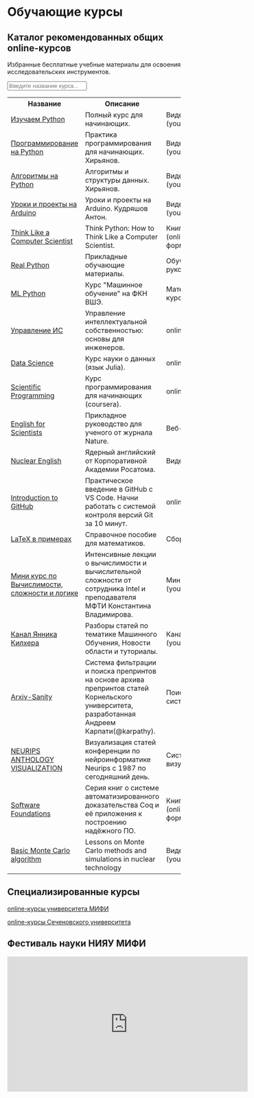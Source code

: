 # Обучающие курсы

## Каталог рекомендованных общих online-курсов

Избранные бесплатные учебные материалы для освоения исследовательских инструментов.


<meta name="viewport" content="width=device-width, initial-scale=1">
<style>
* {
  box-sizing: border-box;
}

#myInput {
  background-image: url('/css/searchicon.png');
  background-position: 10px 10px;
  background-repeat: no-repeat;
  width: 100%;
  font-size: 16px;
  padding: 12px 20px 12px 40px;
  border: 1px solid #ddd;
  margin-bottom: 12px;
}

#myTable {
  border-collapse: collapse;
  width: 100%;
  border: 1px solid #ddd;
  font-size: 18px;
}

#myTable th, #myTable td {
  text-align: left;
  padding: 12px 20px 12px 40px;

}

#myTable tr {
  border-bottom: 1px solid #ddd;
}

#myTable tr.header, #myTable tr:hover {
  background-color: #f1f1f1;
}
</style>


<input type="text" id="myInput" onkeyup="myFunction()" placeholder="Введите название курса..." title="Type in a name">

</details>
<table id="myTable">
  <tr class="header">
    <th onclick="sortTable(0)" style="width:30%;">Название</th>
    <th onclick="sortTable(1)" style="width:80%;">Описание</th>
    <th onclick="sortTable(2)" style="width:70%;">Тип</th>
    <th onclick="sortTable(3)" style="width:80%;">Язык</th>
  </tr>
  <tr>
    <td><a href="https://youtu.be/rfscVS0vtbw">Изучаем Python</a></td>
    <td>Полный курс для начинающих.</td>
    <td>Видеокурс (youtube)</td>
    <td>En</td>
  </tr>
  <tr>
    <td><a href="https://www.youtube.com/playlist?list=PLRDzFCPr95fIDJUvFxvzWxg-V9BmZlMMe">Программирование на Python</a></td>
    <td>Практика программирования для начинающих. Хирьянов.</td>
    <td>Видеокурс (youtube)</td>
    <td>Ru</td>
  </tr>
  <tr>
    <td><a href="https://www.youtube.com/playlist?list=PLRDzFCPr95fK7tr47883DFUbm4GeOjjc0">Алгоритмы на Python</a></td>
    <td>Алгоритмы и структуры данных. Хирьянов.</td>
    <td>Видеокурс (youtube)</td>
    <td>Ru</td>
  </tr>
  <tr>
    <td><a href="https://www.youtube.com/playlist?list=PLEfR8kMLtjHmkU8FsynSgLHpS9LAr8GLg">Уроки и проекты на Arduino</a></td>
    <td>Уроки и проекты на Arduino. Кудряшов Антон.</td>
    <td>Видеокурс (youtube)</td>
    <td>Ru</td>
  </tr>
  <tr>
    <td><a href="https://greenteapress.com/thinkpython2/html/index.html">Think Like a Computer Scientist</a></td>
    <td>Think Python: How to Think Like a Computer Scientist.</td>
    <td>Книга (online-формат)</td>
    <td>En</td>
  </tr>
  <tr>
    <td><a href="https://realpython.com/">Real Python</a></td>
    <td>Прикладные обучающие материалы.</td>
    <td>Обучающие руководства.</td>
    <td>En</td>
  </tr>
  <tr>
    <td><a href="https://github.com/esokolov/ml-course-hse">ML Python</a></td>
    <td>Курс "Машинное обучение" на ФКН ВШЭ.</td>
    <td>Материалы курса.</td>
    <td>Ru</td>
  </tr>
  <tr>
    <td><a href="https://stepik.org/course/88/promo#toc">Управление ИС</a></td>
    <td>Управление интеллектуальной собственностью: основы для инженеров.</td>
    <td>online-курс</td>
    <td>Ru</td>
  </tr>
  <tr>
    <td><a href="https://juliaacademy.com/p/julia-for-data-science">Data Science</a></td>
    <td>Курс науки о данных (язык Julia).</td>
    <td>online-курс</td>
    <td>En</td>
  </tr>
  <tr>
    <td><a href="https://www.coursera.org/learn/julia-programming">Scientific Programming</a></td>
    <td>Курс программирования для начинающих (coursera).</td>
    <td>online-курс</td>
    <td>En</td>
  </tr>
  <tr>
    <td><a href="https://www.nature.com/scitable/ebooks/english-communication-for-scientists-14053993/contents/">English for Scientists</a></td>
    <td>Прикладное руководство для ученого от журнала Nature.</td>
    <td>Веб-портал</td>
    <td>En</td>
  </tr>
  </tr>
    <tr>
    <td><a href="https://www.youtube.com/playlist?list=PLul-1IcJDk9jDPT8m6EM6PlOSaeCRTUqR">Nuclear English</a></td>
    <td>Ядерный английский от Корпоративной Академии Росатома.</td>
    <td>Видеокурс</td>
    <td>En</td>
  </tr>
  </tr>
  <tr>
    <td><a href="https://docs.microsoft.com/en-us/learn/modules/introduction-to-github-visual-studio-code/
">Introduction to GitHub</a></td>
    <td>Практическое введение в GitHub с VS Code. Начни работать с системой контроля версий Git за 10 минут.</td>
    <td>online-курс</td>
    <td>En</td>
  </tr>
  <tr>
    <td><a href="http://www.ccas.ru/voron/download/voron05latex.pdf/">LaTeX в примерах</a></td>
    <td>Справочное пособие для математиков.</td>
    <td>Сборник</td>
    <td>Ru</td>
  </tr>
  <tr>
    <td><a href="https://www.youtube.com/watch?v=4EGAF_xPmis&list=PL3BR09unfgcgrYjXxz30y44C1OFDOtsVc">Мини курс по Вычислимости, сложности и логике</a></td>
    <td>Интенсивные лекции о вычислимости и вычислительной сложности от сотрудника Intel и преподавателя МФТИ Константина Владимирова.</td>
    <td>Мини-курс (youtube)</td>
    <td>Ru</td>
  </tr>
  <tr>
    <td><a href="https://www.youtube.com/c/YannicKilcher">Канал Янника Килхера</a></td>
    <td>Разборы статей по тематике Машинного Обучения, Новости области и туториалы.</td>
    <td>Канал (youtube)</td>
    <td>En</td>
  </tr>
  <tr>
    <td><a href="http://www.arxiv-sanity.com/">Arxiv-Sanity</a></td>
    <td>Система фильтрации и поиска препринтов на основе архива препринтов статей Корнельского университета, разработанная Андреем Карпати(@karpathy).</td>
    <td>Поисковая система</td>
    <td>En</td>
  </tr>
  <tr>
    <td><a href="https://neuripsav.vizhub.ai/">NEURIPS ANTHOLOGY VISUALIZATION</a></td>
    <td>Визуализация статей конференции по нейроинформатике Neurips с 1987 по сегодняшний день.</td>
    <td>Система визуализации</td>
    <td>En</td>
  </tr>
  <tr>
    <td><a href="https://softwarefoundations.cis.upenn.edu/">Software Foundations</a></td>
    <td>Серия книг о системе автоматизированного доказательства Coq и её приложения к построению надёжного ПО.</td>
    <td>Книга (online-формат)</td>
    <td>En</td>
  </tr>
  <tr>
    <td><a href="https://www.youtube.com/watch?v=lO6vUfg00m8&list=PLGwyAAXNSxVA65nbrRo05azDkpQLpOtlb&ab_channel=JanDufek">Basic Monte Carlo algorithm</a></td>
    <td>Lessons on Monte Carlo methods and simulations in nuclear technology</td>
    <td>Видеокурс (youtube)</td>
    <td>En</td>
  </tr>
</table>

## Специализированные курсы

[online-курсы университета МИФИ](https://online.mephi.ru/)

[online-курсы Сеченовского университета](https://sechenov.online/)


## Фестиваль науки НИЯУ МИФИ

<iframe width="560" height="315" src="https://www.youtube.com/embed/KwkHWmk8_s4" title="YouTube video player" frameborder="0" allow="accelerometer; autoplay; clipboard-write; encrypted-media; gyroscope; picture-in-picture" allowfullscreen></iframe>

